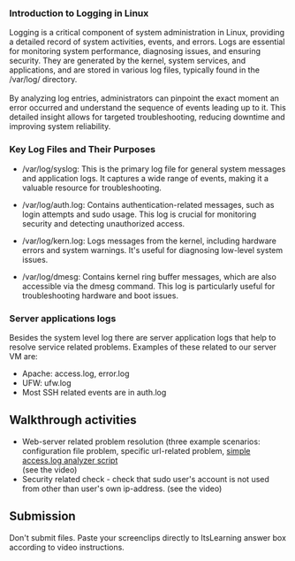 
### Introduction to Logging in Linux

Logging is a critical component of system administration in Linux, providing a detailed record of system activities, events, and errors. Logs are essential for monitoring system performance, diagnosing issues, and ensuring security. They are generated by the kernel, system services, and applications, and are stored in various log files, typically found in the /var/log/ directory.<br>  
By analyzing log entries, administrators can pinpoint the exact moment an error occurred and understand the sequence of events leading up to it. This detailed insight allows for targeted troubleshooting, reducing downtime and improving system reliability.

### Key Log Files and Their Purposes

* /var/log/syslog: This is the primary log file for general system messages and application logs. It captures a wide range of events, making it a valuable resource for troubleshooting.

* /var/log/auth.log: Contains authentication-related messages, such as login attempts and sudo usage. This log is crucial for monitoring security and detecting unauthorized access.

* /var/log/kern.log: Logs messages from the kernel, including hardware errors and system warnings. It's useful for diagnosing low-level system issues.

* /var/log/dmesg: Contains kernel ring buffer messages, which are also accessible via the dmesg command. This log is particularly useful for troubleshooting hardware and boot issues.

### Server applications logs  
Besides the system level log there are server application logs that help to resolve service related problems. Examples of these related to our server VM are:  
* Apache: access.log, error.log
* UFW: ufw.log
* Most SSH related events are in auth.log

## Walkthrough activities
* Web-server related problem resolution (three example scenarios: configuration file problem, specific url-related problem, [simple access.log analyzer script](webloganalye.sh)  
(see the video)  
* Security related check - check that sudo user's account is not used from other than user's own ip-address. 
(see the video)

## Submission
Don't submit files. Paste your screenclips directly to ItsLearning answer box according to video instructions.
  
